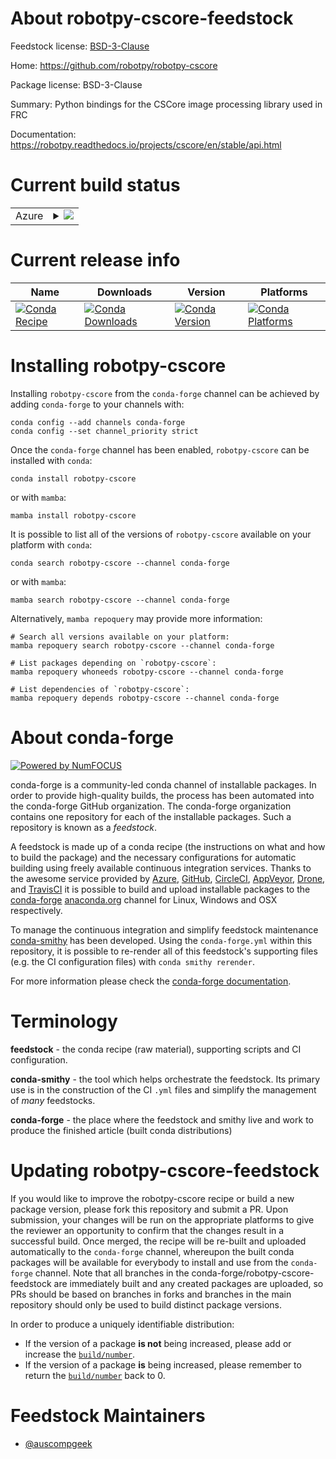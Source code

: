 About robotpy-cscore-feedstock
==============================

Feedstock license: [BSD-3-Clause](https://github.com/conda-forge/robotpy-cscore-feedstock/blob/main/LICENSE.txt)

Home: https://github.com/robotpy/robotpy-cscore

Package license: BSD-3-Clause

Summary: Python bindings for the CSCore image processing library used in FRC

Documentation: https://robotpy.readthedocs.io/projects/cscore/en/stable/api.html

Current build status
====================


<table>
    
  <tr>
    <td>Azure</td>
    <td>
      <details>
        <summary>
          <a href="https://dev.azure.com/conda-forge/feedstock-builds/_build/latest?definitionId=12901&branchName=main">
            <img src="https://dev.azure.com/conda-forge/feedstock-builds/_apis/build/status/robotpy-cscore-feedstock?branchName=main">
          </a>
        </summary>
        <table>
          <thead><tr><th>Variant</th><th>Status</th></tr></thead>
          <tbody><tr>
              <td>linux_64_python3.10.____cpython</td>
              <td>
                <a href="https://dev.azure.com/conda-forge/feedstock-builds/_build/latest?definitionId=12901&branchName=main">
                  <img src="https://dev.azure.com/conda-forge/feedstock-builds/_apis/build/status/robotpy-cscore-feedstock?branchName=main&jobName=linux&configuration=linux%20linux_64_python3.10.____cpython" alt="variant">
                </a>
              </td>
            </tr><tr>
              <td>linux_64_python3.11.____cpython</td>
              <td>
                <a href="https://dev.azure.com/conda-forge/feedstock-builds/_build/latest?definitionId=12901&branchName=main">
                  <img src="https://dev.azure.com/conda-forge/feedstock-builds/_apis/build/status/robotpy-cscore-feedstock?branchName=main&jobName=linux&configuration=linux%20linux_64_python3.11.____cpython" alt="variant">
                </a>
              </td>
            </tr><tr>
              <td>linux_64_python3.12.____cpython</td>
              <td>
                <a href="https://dev.azure.com/conda-forge/feedstock-builds/_build/latest?definitionId=12901&branchName=main">
                  <img src="https://dev.azure.com/conda-forge/feedstock-builds/_apis/build/status/robotpy-cscore-feedstock?branchName=main&jobName=linux&configuration=linux%20linux_64_python3.12.____cpython" alt="variant">
                </a>
              </td>
            </tr><tr>
              <td>linux_64_python3.9.____cpython</td>
              <td>
                <a href="https://dev.azure.com/conda-forge/feedstock-builds/_build/latest?definitionId=12901&branchName=main">
                  <img src="https://dev.azure.com/conda-forge/feedstock-builds/_apis/build/status/robotpy-cscore-feedstock?branchName=main&jobName=linux&configuration=linux%20linux_64_python3.9.____cpython" alt="variant">
                </a>
              </td>
            </tr><tr>
              <td>osx_64_python3.10.____cpython</td>
              <td>
                <a href="https://dev.azure.com/conda-forge/feedstock-builds/_build/latest?definitionId=12901&branchName=main">
                  <img src="https://dev.azure.com/conda-forge/feedstock-builds/_apis/build/status/robotpy-cscore-feedstock?branchName=main&jobName=osx&configuration=osx%20osx_64_python3.10.____cpython" alt="variant">
                </a>
              </td>
            </tr><tr>
              <td>osx_64_python3.11.____cpython</td>
              <td>
                <a href="https://dev.azure.com/conda-forge/feedstock-builds/_build/latest?definitionId=12901&branchName=main">
                  <img src="https://dev.azure.com/conda-forge/feedstock-builds/_apis/build/status/robotpy-cscore-feedstock?branchName=main&jobName=osx&configuration=osx%20osx_64_python3.11.____cpython" alt="variant">
                </a>
              </td>
            </tr><tr>
              <td>osx_64_python3.12.____cpython</td>
              <td>
                <a href="https://dev.azure.com/conda-forge/feedstock-builds/_build/latest?definitionId=12901&branchName=main">
                  <img src="https://dev.azure.com/conda-forge/feedstock-builds/_apis/build/status/robotpy-cscore-feedstock?branchName=main&jobName=osx&configuration=osx%20osx_64_python3.12.____cpython" alt="variant">
                </a>
              </td>
            </tr><tr>
              <td>osx_64_python3.9.____cpython</td>
              <td>
                <a href="https://dev.azure.com/conda-forge/feedstock-builds/_build/latest?definitionId=12901&branchName=main">
                  <img src="https://dev.azure.com/conda-forge/feedstock-builds/_apis/build/status/robotpy-cscore-feedstock?branchName=main&jobName=osx&configuration=osx%20osx_64_python3.9.____cpython" alt="variant">
                </a>
              </td>
            </tr><tr>
              <td>win_64_python3.10.____cpython</td>
              <td>
                <a href="https://dev.azure.com/conda-forge/feedstock-builds/_build/latest?definitionId=12901&branchName=main">
                  <img src="https://dev.azure.com/conda-forge/feedstock-builds/_apis/build/status/robotpy-cscore-feedstock?branchName=main&jobName=win&configuration=win%20win_64_python3.10.____cpython" alt="variant">
                </a>
              </td>
            </tr><tr>
              <td>win_64_python3.11.____cpython</td>
              <td>
                <a href="https://dev.azure.com/conda-forge/feedstock-builds/_build/latest?definitionId=12901&branchName=main">
                  <img src="https://dev.azure.com/conda-forge/feedstock-builds/_apis/build/status/robotpy-cscore-feedstock?branchName=main&jobName=win&configuration=win%20win_64_python3.11.____cpython" alt="variant">
                </a>
              </td>
            </tr><tr>
              <td>win_64_python3.12.____cpython</td>
              <td>
                <a href="https://dev.azure.com/conda-forge/feedstock-builds/_build/latest?definitionId=12901&branchName=main">
                  <img src="https://dev.azure.com/conda-forge/feedstock-builds/_apis/build/status/robotpy-cscore-feedstock?branchName=main&jobName=win&configuration=win%20win_64_python3.12.____cpython" alt="variant">
                </a>
              </td>
            </tr><tr>
              <td>win_64_python3.9.____cpython</td>
              <td>
                <a href="https://dev.azure.com/conda-forge/feedstock-builds/_build/latest?definitionId=12901&branchName=main">
                  <img src="https://dev.azure.com/conda-forge/feedstock-builds/_apis/build/status/robotpy-cscore-feedstock?branchName=main&jobName=win&configuration=win%20win_64_python3.9.____cpython" alt="variant">
                </a>
              </td>
            </tr>
          </tbody>
        </table>
      </details>
    </td>
  </tr>
</table>

Current release info
====================

| Name | Downloads | Version | Platforms |
| --- | --- | --- | --- |
| [![Conda Recipe](https://img.shields.io/badge/recipe-robotpy--cscore-green.svg)](https://anaconda.org/conda-forge/robotpy-cscore) | [![Conda Downloads](https://img.shields.io/conda/dn/conda-forge/robotpy-cscore.svg)](https://anaconda.org/conda-forge/robotpy-cscore) | [![Conda Version](https://img.shields.io/conda/vn/conda-forge/robotpy-cscore.svg)](https://anaconda.org/conda-forge/robotpy-cscore) | [![Conda Platforms](https://img.shields.io/conda/pn/conda-forge/robotpy-cscore.svg)](https://anaconda.org/conda-forge/robotpy-cscore) |

Installing robotpy-cscore
=========================

Installing `robotpy-cscore` from the `conda-forge` channel can be achieved by adding `conda-forge` to your channels with:

```
conda config --add channels conda-forge
conda config --set channel_priority strict
```

Once the `conda-forge` channel has been enabled, `robotpy-cscore` can be installed with `conda`:

```
conda install robotpy-cscore
```

or with `mamba`:

```
mamba install robotpy-cscore
```

It is possible to list all of the versions of `robotpy-cscore` available on your platform with `conda`:

```
conda search robotpy-cscore --channel conda-forge
```

or with `mamba`:

```
mamba search robotpy-cscore --channel conda-forge
```

Alternatively, `mamba repoquery` may provide more information:

```
# Search all versions available on your platform:
mamba repoquery search robotpy-cscore --channel conda-forge

# List packages depending on `robotpy-cscore`:
mamba repoquery whoneeds robotpy-cscore --channel conda-forge

# List dependencies of `robotpy-cscore`:
mamba repoquery depends robotpy-cscore --channel conda-forge
```


About conda-forge
=================

[![Powered by
NumFOCUS](https://img.shields.io/badge/powered%20by-NumFOCUS-orange.svg?style=flat&colorA=E1523D&colorB=007D8A)](https://numfocus.org)

conda-forge is a community-led conda channel of installable packages.
In order to provide high-quality builds, the process has been automated into the
conda-forge GitHub organization. The conda-forge organization contains one repository
for each of the installable packages. Such a repository is known as a *feedstock*.

A feedstock is made up of a conda recipe (the instructions on what and how to build
the package) and the necessary configurations for automatic building using freely
available continuous integration services. Thanks to the awesome service provided by
[Azure](https://azure.microsoft.com/en-us/services/devops/), [GitHub](https://github.com/),
[CircleCI](https://circleci.com/), [AppVeyor](https://www.appveyor.com/),
[Drone](https://cloud.drone.io/welcome), and [TravisCI](https://travis-ci.com/)
it is possible to build and upload installable packages to the
[conda-forge](https://anaconda.org/conda-forge) [anaconda.org](https://anaconda.org/)
channel for Linux, Windows and OSX respectively.

To manage the continuous integration and simplify feedstock maintenance
[conda-smithy](https://github.com/conda-forge/conda-smithy) has been developed.
Using the ``conda-forge.yml`` within this repository, it is possible to re-render all of
this feedstock's supporting files (e.g. the CI configuration files) with ``conda smithy rerender``.

For more information please check the [conda-forge documentation](https://conda-forge.org/docs/).

Terminology
===========

**feedstock** - the conda recipe (raw material), supporting scripts and CI configuration.

**conda-smithy** - the tool which helps orchestrate the feedstock.
                   Its primary use is in the construction of the CI ``.yml`` files
                   and simplify the management of *many* feedstocks.

**conda-forge** - the place where the feedstock and smithy live and work to
                  produce the finished article (built conda distributions)


Updating robotpy-cscore-feedstock
=================================

If you would like to improve the robotpy-cscore recipe or build a new
package version, please fork this repository and submit a PR. Upon submission,
your changes will be run on the appropriate platforms to give the reviewer an
opportunity to confirm that the changes result in a successful build. Once
merged, the recipe will be re-built and uploaded automatically to the
`conda-forge` channel, whereupon the built conda packages will be available for
everybody to install and use from the `conda-forge` channel.
Note that all branches in the conda-forge/robotpy-cscore-feedstock are
immediately built and any created packages are uploaded, so PRs should be based
on branches in forks and branches in the main repository should only be used to
build distinct package versions.

In order to produce a uniquely identifiable distribution:
 * If the version of a package **is not** being increased, please add or increase
   the [``build/number``](https://docs.conda.io/projects/conda-build/en/latest/resources/define-metadata.html#build-number-and-string).
 * If the version of a package **is** being increased, please remember to return
   the [``build/number``](https://docs.conda.io/projects/conda-build/en/latest/resources/define-metadata.html#build-number-and-string)
   back to 0.

Feedstock Maintainers
=====================

* [@auscompgeek](https://github.com/auscompgeek/)

